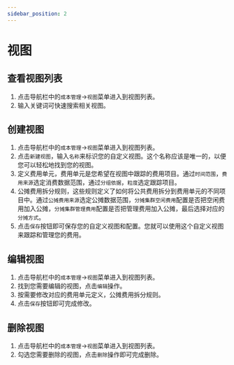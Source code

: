 ```yaml
---
sidebar_position: 2
---
```


# 视图

## 查看视图列表

1. 点击导航栏中的`成本管理`->`视图`菜单进入到视图列表。
2. 输入关键词可快速搜索相关视图。

## 创建视图

1. 点击导航栏中的`成本管理`->`视图`菜单进入到视图列表。
2. 点击`新建视图`，输入`名称`来标识您的自定义视图。这个名称应该是唯一的，以便您可以轻松地找到您的视图。
3. 定义费用单元，费用单元是您希望在视图中跟踪的费用项目。通过`时间范围`，`费用来源`选定消费数据范围，通过`分组依据`，`粒度`选定跟踪项目。
4. 公摊费用拆分规则，这些规则定义了如何将公共费用拆分到费用单元的不同项目中。通过`公摊费用来源`选定公摊数据范围，`分摊集群空闲费用`配置是否把空闲费用加入公摊，`分摊集群管理费用`配置是否把管理费用加入公摊，最后选择对应的`分摊方式`。
5. 点击`保存`按钮即可保存您的自定义视图和配置。您就可以使用这个自定义视图来跟踪和管理您的费用。

## 编辑视图

1. 点击导航栏中的`成本管理`->`视图`菜单进入到视图列表。
2. 找到您需要编辑的视图，点击`编辑`操作。
3. 按需要修改对应的费用单元定义，公摊费用拆分规则。
4. 点击`保存`按钮即可完成修改。

## 删除视图

1. 点击导航栏中的`成本管理`->`视图`菜单进入到视图列表。
2. 勾选您需要删除的视图，点击`删除`操作即可完成删除。

